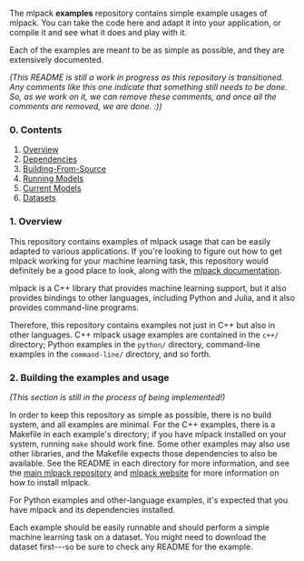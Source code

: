The mlpack **examples** repository contains simple example usages of mlpack.
You can take the code here and adapt it into your application, or compile it and
see what it does and play with it.

Each of the examples are meant to be as simple as possible, and they are
extensively documented.

_(This README is still a work in progress as this repository is transitioned.
Any comments like this one indicate that something still needs to be done.  So,
as we work on it, we can remove these comments, and once all the comments are
removed, we are done. :))_

### 0. Contents

  1. [Overview](#1-overview)
  2. [Dependencies](#2-dependencies)
  3. [Building-From-Source](#3-building-from-source)
  4. [Running Models](#4-running-models)
  5. [Current Models](#5-current-models)
  6. [Datasets](#6-datasets)

###  1. Overview

This repository contains examples of mlpack usage that can be easily adapted to
various applications.  If you're looking to figure out how to get mlpack working
for your machine learning task, this repository would definitely be a good place
to look, along with the [mlpack
documentation](https://www.mlpack.org/docs.html).

mlpack is a C++ library that provides machine learning support, but it also
provides bindings to other languages, including Python and Julia, and it also
provides command-line programs.

Therefore, this repository contains examples not just in C++ but also in other
languages.  C++ mlpack usage examples are contained in the `c++/` directory;
Python examples in the `python/` directory, command-line examples in the
`command-line/` directory, and so forth.

### 2. Building the examples and usage

_(This section is still in the process of being implemented!)_

In order to keep this repository as simple as possible, there is no build
system, and all examples are minimal.  For the C++ examples, there is a Makefile
in each example's directory; if you have mlpack installed on your system,
running `make` should work fine.  Some other examples may also use other
libraries, and the Makefile expects those dependencies to also be available.
See the README in each directory for more information, and see the [main mlpack
repository](https://github.com/mlpack/mlpack) and [mlpack
website](https://www.mlpack.org/) for more information on how to install mlpack.

For Python examples and other-language examples, it's expected that you have
mlpack and its dependencies installed.

Each example should be easily runnable and should perform a simple machine
learning task on a dataset.  You might need to download the dataset first---so
be sure to check any README for the example.
